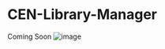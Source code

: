 # CEN-Library-Manager
Coming Soon
![image](https://github.com/andrewperezledo/Q.U.A.C.K.-Library-Management-System/assets/104042824/29754d66-1d0e-4884-bb4d-8df80be37e36)
